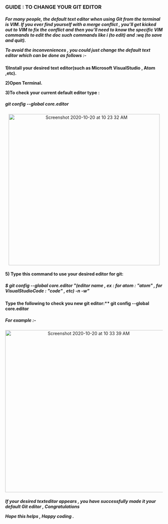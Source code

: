 <h3><BOLD>GUIDE : TO CHANGE YOUR GIT EDITOR</h3></BOLD>

<h5>For many people, the default text editor when using Git from the terminal is VIM.
If you ever find yourself with a merge conflict , you’ll get kicked out to VIM to fix the conflict and then you’ll need to know the specific VIM commands 
to edit the doc such commands like i (to edit) and :wq (to save and quit). 

To avoid the inconveniences , you could just change the default text editor which can be done as follows :-</h5>

<h4>1)Install your desired text editor(such as Microsoft VisualStudio , Atom ,etc).

2)Open Terminal.

3)To check your current default editor type :</h4>

<h5>git config --global core.editor </h5>

<p align="center">
<img width="483" alt="Screenshot 2020-10-20 at 10 23 32 AM" src="https://user-images.githubusercontent.com/58665834/96541764-50959a80-12be-11eb-8121-31850b789c2f.png">
</p>

<h4>5) Type this command to use your desired editor for git:</h4>

<h5>$ git config --global core.editor "(editor name , ex : for atom : "atom" , for VisualStudioCode : "code" , etc) -n -w" </h5>

<h4>Type the following to check you new git editor:** git config --global core.editor </h4>

<h5>For example :-</h5>

<p align="center">
<img width="518" alt="Screenshot 2020-10-20 at 10 33 39 AM" src="https://user-images.githubusercontent.com/58665834/96542460-bc2c3780-12bf-11eb-86d7-47ee2899fc00.png">
</p>

<h5>If your desired texteditor appears , you have successfully made it your default Git editor , Congratulations

Hope this helps , Happy coding .</h5>
